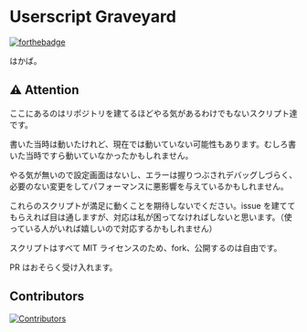 # Userscript Graveyard

[![forthebadge](https://forthebadge.com/images/badges/60-percent-of-the-time-works-every-time.svg)](https://forthebadge.com)

はかば。

## ⚠️ Attention

ここにあるのはリポジトリを建てるほどやる気があるわけでもないスクリプト達です。

書いた当時は動いたけれど、現在では動いていない可能性もあります。むしろ書いた当時ですら動いていなかったかもしれません。

やる気が無いので設定画面はないし、エラーは握りつぶされデバッグしづらく、必要のない変更をしてパフォーマンスに悪影響を与えているかもしれません。

これらのスクリプトが満足に動くことを期待しないでください。issue を建ててもらえれば目は通しますが、対応は私が困ってなければしないと思います。（使っている人がいれば嬉しいので対応するかもしれません）

スクリプトはすべて MIT ライセンスのため、fork、公開するのは自由です。

PR はおそらく受け入れます。

## Contributors

[![Contributors](https://contrib.nn.ci/api?repo=eai04191/userscript-graveyard)](https://github.com/eai04191/userscript-graveyard/graphs/contributors)
